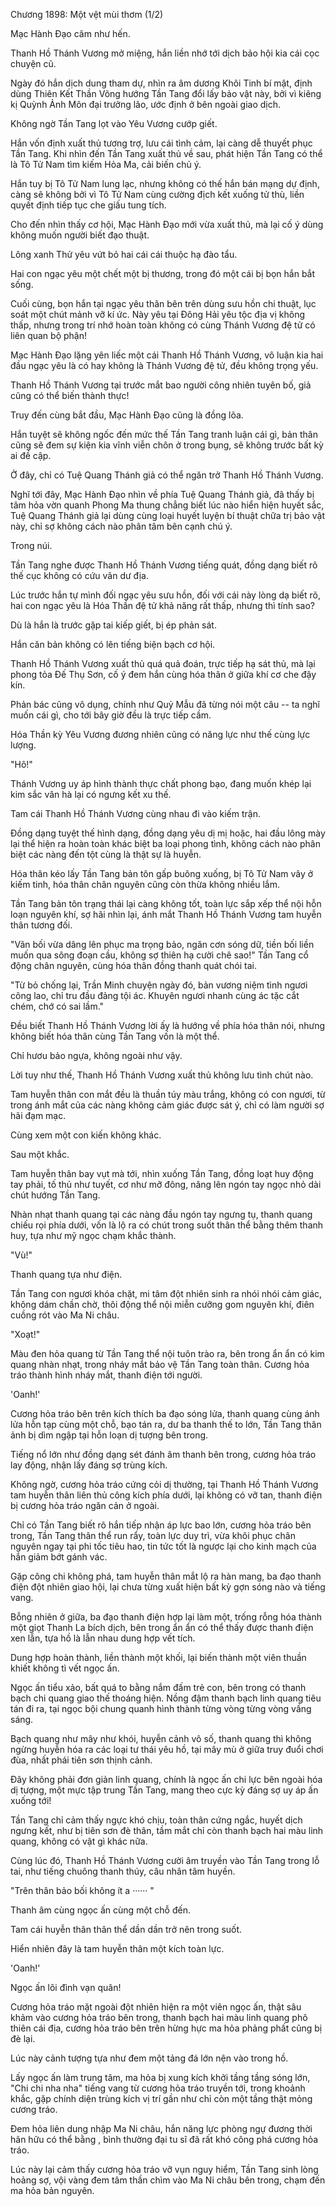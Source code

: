 




Chương 1898: Một vệt mùi thơm (1/2)


Mạc Hành Đạo câm như hến.

Thanh Hồ Thánh Vương mở miệng, hắn liền nhớ tới dịch bảo hội kia cái cọc chuyện cũ.

Ngày đó hắn dịch dung tham dự, nhìn ra âm dương Khôi Tinh bí mật, định dùng Thiên Kết Thần Võng hướng Tần Tang đổi lấy bảo vật này, bởi vì kiêng kị Quỳnh Ảnh Môn đại trưởng lão, ước định ở bên ngoài giao dịch.

Không ngờ Tần Tang lọt vào Yêu Vương cướp giết.

Hắn vốn định xuất thủ tương trợ, lưu cái tình cảm, lại càng dễ thuyết phục Tần Tang. Khi nhìn đến Tần Tang xuất thủ về sau, phát hiện Tần Tang có thể là Tô Tử Nam tìm kiếm Hỏa Ma, cải biến chủ ý.

Hắn tuy bị Tô Tử Nam lung lạc, nhưng không có thế hắn bán mạng dự định, càng sẽ không bởi vì Tô Tử Nam cùng cường địch kết xuống tử thù, liền quyết định tiếp tục che giấu tung tích.

Cho đến nhìn thấy cơ hội, Mạc Hành Đạo mới vừa xuất thủ, mà lại cố ý dùng không muốn người biết đạo thuật.

Lông xanh Thử yêu vứt bỏ hai cái cái thuộc hạ đào tẩu.

Hai con ngạc yêu một chết một bị thương, trong đó một cái bị bọn hắn bắt sống.

Cuối cùng, bọn hắn tại ngạc yêu thân bên trên dùng sưu hồn chi thuật, lục soát một chút mảnh vỡ kí ức. Này yêu tại Đông Hải yêu tộc địa vị không thấp, nhưng trong trí nhớ hoàn toàn không có cùng Thánh Vương đệ tử có liên quan bộ phận!

Mạc Hành Đạo lặng yên liếc một cái Thanh Hồ Thánh Vương, vô luận kia hai đầu ngạc yêu là có hay không là Thánh Vương đệ tử, đều không trọng yếu.

Thanh Hồ Thánh Vương tại trước mắt bao người công nhiên tuyên bố, giả cũng có thể biến thành thực!

Truy đến cùng bắt đầu, Mạc Hành Đạo cũng là đồng lõa.

Hắn tuyệt sẽ không ngốc đến mức thế Tần Tang tranh luận cái gì, bản thân cũng sẽ đem sự kiện kia vĩnh viễn chôn ở trong bụng, sẽ không trước bất kỳ ai đề cập.

Ở đây, chỉ có Tuệ Quang Thánh giả có thể ngăn trở Thanh Hồ Thánh Vương.

Nghĩ tới đây, Mạc Hành Đạo nhìn về phía Tuệ Quang Thánh giả, đã thấy bị tâm hỏa vờn quanh Phong Ma thung chẳng biết lúc nào hiển hiện huyết sắc, Tuệ Quang Thánh giả lại dùng cùng loại huyết luyện bí thuật chữa trị bảo vật này, chỉ sợ không cách nào phân tâm bên cạnh chú ý.

Trong núi.

Tần Tang nghe được Thanh Hồ Thánh Vương tiếng quát, đồng dạng biết rõ thế cục không có cứu vãn dư địa.

Lúc trước hắn tự mình đối ngạc yêu sưu hồn, đối với cái này lòng dạ biết rõ, hai con ngạc yêu là Hóa Thần đệ tử khả năng rất thấp, nhưng thì tính sao?

Dù là hắn là trước gặp tai kiếp giết, bị ép phản sát.

Hắn căn bản không có lên tiếng biện bạch cơ hội.

Thanh Hồ Thánh Vương xuất thủ quá quả đoán, trực tiếp hạ sát thủ, mà lại phong tỏa Đế Thụ Sơn, cố ý đem hắn cùng hóa thân ở giữa khí cơ che đậy kín.

Phản bác cũng vô dụng, chính như Quỷ Mẫu đã từng nói một câu -- ta nghĩ muốn cái gì, cho tới bây giờ đều là trực tiếp cầm.

Hóa Thần kỳ Yêu Vương đương nhiên cũng có năng lực như thế cùng lực lượng.

"Hô!"

Thánh Vương uy áp hình thành thực chất phong bạo, đang muốn khép lại kim sắc vân hà lại có ngưng kết xu thế.

Tam cái Thanh Hồ Thánh Vương cùng nhau đi vào kiếm trận.

Đồng dạng tuyệt thế hình dạng, đồng dạng yêu dị mị hoặc, hai đầu lông mày lại thể hiện ra hoàn toàn khác biệt ba loại phong tình, không cách nào phân biệt các nàng đến tột cùng là thật sự là huyễn.

Hóa thân kéo lấy Tần Tang bản tôn gấp buông xuống, bị Tô Tử Nam vây ở kiếm tinh, hóa thân chân nguyên cũng còn thừa không nhiều lắm.

Tần Tang bản tôn trạng thái lại càng không tốt, toàn lực sắp xếp thể nội hỗn loạn nguyên khí, sợ hãi nhìn lại, ánh mắt Thanh Hồ Thánh Vương tam huyễn thân tương đối.

"Vãn bối vừa dâng lên phục ma trọng bảo, ngăn cơn sóng dữ, tiền bối liền muốn qua sông đoạn cầu, không sợ thiên hạ cười chê sao!" Tần Tang cổ động chân nguyên, cùng hóa thân đồng thanh quát chói tai.

"Từ bỏ chống lại, Trần Minh chuyện ngày đó, bản vương niệm tình ngươi công lao, chỉ tru đầu đảng tội ác. Khuyên ngươi nhanh cùng ác tặc cắt chém, chớ có sai lầm."

Đều biết Thanh Hồ Thánh Vương lời ấy là hướng về phía hóa thân nói, nhưng không biết hóa thân cùng Tần Tang vốn là một thể.

Chỉ hươu bảo ngựa, không ngoài như vậy.

Lời tuy như thế, Thanh Hồ Thánh Vương xuất thủ không lưu tình chút nào.

Tam huyễn thân con mắt đều là thuần túy màu trắng, không có con ngươi, từ trong ánh mắt của các nàng không cảm giác được sát ý, chỉ có làm người sợ hãi đạm mạc.

Cùng xem một con kiến không khác.

Sau một khắc.

Tam huyễn thân bay vụt mà tới, nhìn xuống Tần Tang, đồng loạt huy động tay phải, tố thủ như tuyết, cơ như mỡ đông, nâng lên ngón tay ngọc nhỏ dài chút hướng Tần Tang.

Nhàn nhạt thanh quang tại các nàng đầu ngón tay ngưng tụ, thanh quang chiếu rọi phía dưới, vốn là lộ ra có chút trong suốt thân thể bằng thêm thanh huy, tựa như mỹ ngọc chạm khắc thành.

"Vù!"

Thanh quang tựa như điện.

Tần Tang con ngươi khóa chặt, mi tâm đột nhiên sinh ra nhói nhói cảm giác, không dám chần chờ, thôi động thể nội miễn cưỡng gom nguyên khí, điên cuồng rót vào Ma Ni châu.

"Xoạt!"

Màu đen hỏa quang từ Tần Tang thể nội tuôn trào ra, bên trong ẩn ẩn có kim quang nhàn nhạt, trong nháy mắt bảo vệ Tần Tang toàn thân. Cương hỏa tráo thành hình nháy mắt, thanh điện tới người.

'Oanh!'

Cương hỏa tráo bên trên kích thích ba đạo sóng lửa, thanh quang cùng ánh lửa hỗn tạp cùng một chỗ, bạo tán ra, dư ba thanh thế to lớn, Tần Tang thân ảnh bị dìm ngập tại hỗn loạn dị tượng bên trong.

Tiếng nổ lớn như đồng dạng sét đánh âm thanh bên trong, cương hỏa tráo lay động, nhận lấy đáng sợ trùng kích.

Không ngờ, cương hỏa tráo cứng cỏi dị thường, tại Thanh Hồ Thánh Vương tam huyễn thân liên thủ công kích phía dưới, lại không có vỡ tan, thanh điện bị cương hỏa tráo ngăn cản ở ngoài.

Chỉ có Tần Tang biết rõ hắn tiếp nhận áp lực bao lớn, cương hỏa tráo bên trong, Tần Tang thân thể run rẩy, toàn lực duy trì, vừa khôi phục chân nguyên ngay tại phi tốc tiêu hao, tin tức tốt là ngược lại cho kinh mạch của hắn giảm bớt gánh vác.

Gặp công chi không phá, tam huyễn thân mắt lộ ra hàn mang, ba đạo thanh điện đột nhiên giao hội, lại chưa từng xuất hiện bất kỳ gợn sóng nào và tiếng vang.

Bỗng nhiên ở giữa, ba đạo thanh điện hợp lại làm một, trống rỗng hóa thành một giọt Thanh La bích dịch, bên trong ẩn ẩn có thể thấy được thanh điện xen lẫn, tựa hồ là lẫn nhau dung hợp vết tích.

Dung hợp hoàn thành, liền thành một khối, lại biến thành một viên thuần khiết không tì vết ngọc ấn.

Ngọc ấn tiểu xảo, bất quá to bằng nắm đấm trẻ con, bên trong có thanh bạch chi quang giao thế thoáng hiện. Nồng đậm thanh bạch linh quang tiêu tán đi ra, tại ngọc bội chung quanh hình thành từng vòng từng vòng vầng sáng.

Bạch quang như mây như khói, huyễn cảnh vô số, thanh quang thì không ngừng huyễn hóa ra các loại tư thái yêu hồ, tại mây mù ở giữa truy đuổi chơi đùa, nhất phái tiên sơn thịnh cảnh.

Đây không phải đơn giản linh quang, chính là ngọc ấn chi lực bên ngoài hóa dị tượng, một mực tập trung Tần Tang, mang theo cực kỳ đáng sợ uy áp ấn xuống tới!

Tần Tang chỉ cảm thấy ngực khó chịu, toàn thân cứng ngắc, huyết dịch ngưng kết, như bị tiên sơn đè thân, tầm mắt chỉ còn thanh bạch hai màu linh quang, không có vật gì khác nữa.

Cùng lúc đó, Thanh Hồ Thánh Vương cười âm truyền vào Tần Tang trong lỗ tai, như tiếng chuông thanh thúy, câu nhân tâm huyền.

"Trên thân bảo bối không ít a ······ "

Thanh âm cùng ngọc ấn cùng một chỗ đến.

Tam cái huyễn thân thân thể dần dần trở nên trong suốt.

Hiển nhiên đây là tam huyễn thân một kích toàn lực.

'Oanh!'

Ngọc ấn lôi đình vạn quân!

Cương hỏa tráo mặt ngoài đột nhiên hiện ra một viên ngọc ấn, thật sâu khảm vào cương hỏa tráo bên trong, thanh bạch hai màu linh quang phô thiên cái địa, cương hỏa tráo bên trên hừng hực ma hỏa phảng phất cũng bị đè lại.

Lúc này cảnh tượng tựa như đem một tảng đá lớn nện vào trong hồ.

Lấy ngọc ấn làm trung tâm, ma hỏa bị xung kích khởi tầng tầng sóng lớn, "Chi chi nha nha" tiếng vang từ cương hỏa tráo truyền tới, trong khoảnh khắc, gặp chính diện trùng kích vị trí gần như chỉ còn một tầng thật mỏng cương tráo.

Đem hỏa liên dung nhập Ma Ni châu, hắn năng lực phòng ngự đương thời hãn hữu có thể bằng , bình thường đại tu sĩ đã rất khó công phá cương hỏa tráo.

Lúc này lại cảm thấy cương hỏa tráo vỡ vụn nguy hiểm, Tần Tang sinh lòng hoảng sợ, vội vàng đem tâm thần chìm vào Ma Ni châu bên trong, chạm đến ma hỏa bản nguyên.




